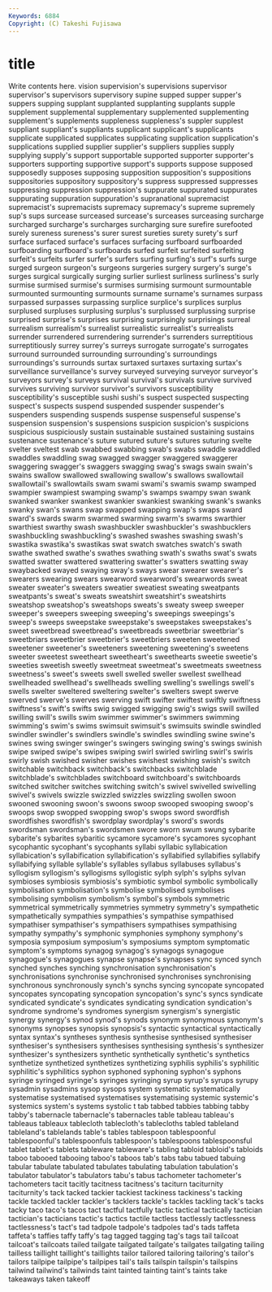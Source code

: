 ```yaml
---
Keywords: 6884 
Copyright: (C) Takeshi Fujisawa
---
```


# title

Write contents here.
vision supervision's
supervisions supervisor supervisor's supervisors supervisory supine supped supper supper's suppers
supping supplant supplanted supplanting supplants supple supplement supplemental supplementary supplemented
supplementing supplement's supplements suppleness suppleness's suppler supplest suppliant suppliant's suppliants
supplicant supplicant's supplicants supplicate supplicated supplicates supplicating supplication supplication's supplications
supplied supplier supplier's suppliers supplies supply supplying supply's support supportable
supported supporter supporter's supporters supporting supportive support's supports suppose supposed
supposedly supposes supposing supposition supposition's suppositions suppositories suppository suppository's suppress
suppressed suppresses suppressing suppression suppression's suppurate suppurated suppurates suppurating suppuration
suppuration's supranational supremacist supremacist's supremacists supremacy supremacy's supreme supremely sup's
sups surcease surceased surcease's surceases surceasing surcharge surcharged surcharge's surcharges
surcharging sure surefire surefooted surely sureness sureness's surer surest sureties
surety surety's surf surface surfaced surface's surfaces surfacing surfboard surfboarded
surfboarding surfboard's surfboards surfed surfeit surfeited surfeiting surfeit's surfeits surfer
surfer's surfers surfing surfing's surf's surfs surge surged surgeon surgeon's
surgeons surgeries surgery surgery's surge's surges surgical surgically surging surlier
surliest surliness surliness's surly surmise surmised surmise's surmises surmising surmount
surmountable surmounted surmounting surmounts surname surname's surnames surpass surpassed surpasses
surpassing surplice surplice's surplices surplus surplused surpluses surplusing surplus's surplussed
surplussing surprise surprised surprise's surprises surprising surprisingly surprisings surreal surrealism
surrealism's surrealist surrealistic surrealist's surrealists surrender surrendered surrendering surrender's surrenders
surreptitious surreptitiously surrey surrey's surreys surrogate surrogate's surrogates surround surrounded
surrounding surrounding's surroundings surroundings's surrounds surtax surtaxed surtaxes surtaxing surtax's
surveillance surveillance's survey surveyed surveying surveyor surveyor's surveyors survey's surveys
survival survival's survivals survive survived survives surviving survivor survivor's survivors
susceptibility susceptibility's susceptible sushi sushi's suspect suspected suspecting suspect's suspects
suspend suspended suspender suspender's suspenders suspending suspends suspense suspenseful suspense's
suspension suspension's suspensions suspicion suspicion's suspicions suspicious suspiciously sustain sustainable
sustained sustaining sustains sustenance sustenance's suture sutured suture's sutures suturing
svelte svelter sveltest swab swabbed swabbing swab's swabs swaddle swaddled
swaddles swaddling swag swagged swagger swaggered swaggerer swaggering swagger's swaggers
swagging swag's swags swain swain's swains swallow swallowed swallowing swallow's
swallows swallowtail swallowtail's swallowtails swam swami swami's swamis swamp swamped
swampier swampiest swamping swamp's swamps swampy swan swank swanked swanker
swankest swankier swankiest swanking swank's swanks swanky swan's swans swap
swapped swapping swap's swaps sward sward's swards swarm swarmed swarming
swarm's swarms swarthier swarthiest swarthy swash swashbuckler swashbuckler's swashbucklers swashbuckling
swashbuckling's swashed swashes swashing swash's swastika swastika's swastikas swat swatch
swatches swatch's swath swathe swathed swathe's swathes swathing swath's swaths
swat's swats swatted swatter swattered swattering swatter's swatters swatting sway
swaybacked swayed swaying sway's sways swear swearer swearer's swearers swearing
swears swearword swearword's swearwords sweat sweater sweater's sweaters sweatier sweatiest
sweating sweatpants sweatpants's sweat's sweats sweatshirt sweatshirt's sweatshirts sweatshop sweatshop's
sweatshops sweats's sweaty sweep sweeper sweeper's sweepers sweeping sweeping's sweepings
sweepings's sweep's sweeps sweepstake sweepstake's sweepstakes sweepstakes's sweet sweetbread sweetbread's
sweetbreads sweetbriar sweetbriar's sweetbriars sweetbrier sweetbrier's sweetbriers sweeten sweetened sweetener
sweetener's sweeteners sweetening sweetening's sweetens sweeter sweetest sweetheart sweetheart's sweethearts
sweetie sweetie's sweeties sweetish sweetly sweetmeat sweetmeat's sweetmeats sweetness sweetness's
sweet's sweets swell swelled sweller swellest swellhead swellheaded swellhead's swellheads
swelling swelling's swellings swell's swells swelter sweltered sweltering swelter's swelters
swept swerve swerved swerve's swerves swerving swift swifter swiftest swiftly
swiftness swiftness's swift's swifts swig swigged swigging swig's swigs swill
swilled swilling swill's swills swim swimmer swimmer's swimmers swimming swimming's
swim's swims swimsuit swimsuit's swimsuits swindle swindled swindler swindler's swindlers
swindle's swindles swindling swine swine's swines swing swinger swinger's swingers
swinging swing's swings swinish swipe swiped swipe's swipes swiping swirl
swirled swirling swirl's swirls swirly swish swished swisher swishes swishest
swishing swish's switch switchable switchback switchback's switchbacks switchblade switchblade's switchblades
switchboard switchboard's switchboards switched switcher switches switching switch's swivel swivelled
swivelling swivel's swivels swizzle swizzled swizzles swizzling swollen swoon swooned
swooning swoon's swoons swoop swooped swooping swoop's swoops swop swopped
swopping swop's swops sword swordfish swordfishes swordfish's swordplay swordplay's sword's
swords swordsman swordsman's swordsmen swore sworn swum swung sybarite sybarite's
sybarites sybaritic sycamore sycamore's sycamores sycophant sycophantic sycophant's sycophants syllabi
syllabic syllabication syllabication's syllabification syllabification's syllabified syllabifies syllabify syllabifying syllable
syllable's syllables syllabus syllabuses syllabus's syllogism syllogism's syllogisms syllogistic sylph
sylph's sylphs sylvan symbioses symbiosis symbiosis's symbiotic symbol symbolic symbolically
symbolisation symbolisation's symbolise symbolised symbolises symbolising symbolism symbolism's symbol's symbols
symmetric symmetrical symmetrically symmetries symmetry symmetry's sympathetic sympathetically sympathies sympathies's
sympathise sympathised sympathiser sympathiser's sympathisers sympathises sympathising sympathy sympathy's symphonic
symphonies symphony symphony's symposia symposium symposium's symposiums symptom symptomatic symptom's
symptoms synagog synagog's synagogs synagogue synagogue's synagogues synapse synapse's synapses
sync synced synch synched synches synching synchronisation synchronisation's synchronisations synchronise
synchronised synchronises synchronising synchronous synchronously synch's synchs syncing syncopate syncopated
syncopates syncopating syncopation syncopation's sync's syncs syndicate syndicated syndicate's syndicates
syndicating syndication syndication's syndrome syndrome's syndromes synergism synergism's synergistic synergy
synergy's synod synod's synods synonym synonymous synonym's synonyms synopses synopsis
synopsis's syntactic syntactical syntactically syntax syntax's syntheses synthesis synthesise synthesised
synthesiser synthesiser's synthesisers synthesises synthesising synthesis's synthesizer synthesizer's synthesizers synthetic
synthetically synthetic's synthetics synthetize synthetized synthetizes synthetizing syphilis syphilis's syphilitic
syphilitic's syphilitics syphon syphoned syphoning syphon's syphons syringe syringed syringe's
syringes syringing syrup syrup's syrups syrupy sysadmin sysadmins sysop sysops
system systematic systematically systematise systematised systematises systematising systemic systemic's systemics
system's systems systolic t tab tabbed tabbies tabbing tabby tabby's
tabernacle tabernacle's tabernacles table tableau tableau's tableaus tableaux tablecloth tablecloth's
tablecloths tabled tableland tableland's tablelands table's tables tablespoon tablespoonful tablespoonful's
tablespoonfuls tablespoon's tablespoons tablespoonsful tablet tablet's tablets tableware tableware's tabling
tabloid tabloid's tabloids taboo tabooed tabooing taboo's taboos tab's tabs
tabu tabued tabuing tabular tabulate tabulated tabulates tabulating tabulation tabulation's
tabulator tabulator's tabulators tabu's tabus tachometer tachometer's tachometers tacit tacitly
tacitness tacitness's taciturn taciturnity taciturnity's tack tacked tackier tackiest tackiness
tackiness's tacking tackle tackled tackler tackler's tacklers tackle's tackles tackling
tack's tacks tacky taco taco's tacos tact tactful tactfully tactic
tactical tactically tactician tactician's tacticians tactic's tactics tactile tactless tactlessly
tactlessness tactlessness's tact's tad tadpole tadpole's tadpoles tad's tads taffeta
taffeta's taffies taffy taffy's tag tagged tagging tag's tags tail
tailcoat tailcoat's tailcoats tailed tailgate tailgated tailgate's tailgates tailgating tailing
tailless taillight taillight's taillights tailor tailored tailoring tailoring's tailor's tailors
tailpipe tailpipe's tailpipes tail's tails tailspin tailspin's tailspins tailwind tailwind's
tailwinds taint tainted tainting taint's taints take takeaways taken takeoff

